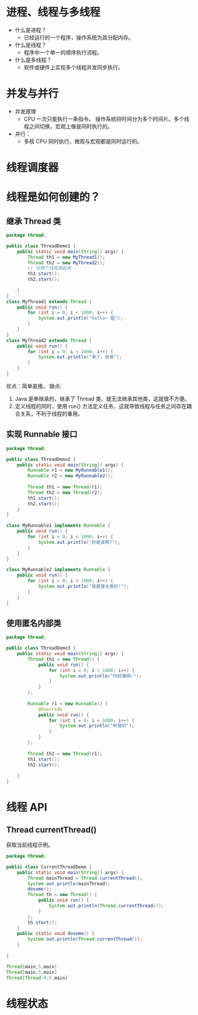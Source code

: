 # 进程、线程与多线程
- 什么是进程？
    + 已经运行的一个程序，操作系统为其分配内存。
- 什么是线程？
    + 程序中一个单一的顺序执行流程。
- 什么是多线程？
    + 软件或硬件上实现多个线程并发同步执行。

# 并发与并行

- 并发原理
    + CPU 一次只能执行一条指令。 操作系统将时间分为多个时间片。多个线程之间切换，宏观上像是同时执行的。
- 并行：
    + 多核 CPU 同时执行，微观与宏观都是同时运行的。

# 线程调度器

#  线程是如何创建的？

## 继承 Thread 类

```java
package thread;

public class ThreadDemo1 {
    public static void main(String[] args) {
        Thread th1 = new MyThread1();
        Thread th2 = new MyThread2();
        // 将两个线程跑起来
        th1.start();
        th2.start();
        
    }
}
class MyThread1 extends Thread {
    public void run() {
        for (int i = 0; i < 1000; i++) {            
            System.out.println("hello~ 姐");
        }
    }
}
class MyThread2 extends Thread {
    public void run() {
        for (int i = 0; i < 1000; i++) {
            System.out.println("来了，老弟");
        }
    }
}
```
优点：简单直接。
缺点:
1. Java 是单继承的，继承了 Thread 类，就无法继承其他类，这就很不方便。
2. 定义线程的同时，使用 run() 方法定义任务，这就导致线程与任务之间存在耦合关系，不利于线程的重用。


## 实现 Runnable 接口
```java
package thread;

public class ThreadDemo2 {
    public static void main(String[] args) {
        Runnable r1 = new MyRunnable1();
        Runnable r2 = new MyRunnable2();
        
        Thread th1 = new Thread(r1);
        Thread th2 = new Thread(r2);
        th1.start();
        th2.start();
    }
}

class MyRunnable1 implements Runnable {
    public void run() {
        for (int i = 0; i < 1000; i++) {
            System.out.println("你是谁啊?");
        }
    }
}

class MyRunnable2 implements Runnable {
    public void run() {
        for (int i = 0; i < 1000; i++) {
            System.out.println("我是查水表的!");
        }
    }
}
```

## 使用匿名内部类
```java
package thread;

public class ThreadDemo3 {
    public static void main(String[] args) {
        Thread th1 = new Thread() {
            public void run() {
                for (int i = 0; i < 1000; i++) {
                    System.out.println("你好骚啊~");
                }
            }
        };
        
        Runnable r1 = new Runnable() {
            @Override
            public void run() {
                for (int i = 0; i < 1000; i++) {
                    System.out.println("听我的");
                }
            }
        };
        
        Thread th2 = new Thread(r1);
        th1.start();
        th2.start();
        
    }
}
```

           
# 线程 API
                                                                                                        

## Thread currentThread()
获取当前线程示例。
```java
package thread;

public class CurrentThreadDemo {
    public static void main(String[] args) {
        Thread mainThread = Thread.currentThread();
        System.out.println(mainThread);
        dosome();
        Thread th = new Thread() {
            public void run() {
                System.out.println(Thread.currentThread());
            }
        };
        th.start();
    }
    public static void dosome() {
        System.out.println(Thread.currentThread());
    }
    
}
```

```java
Thread[main,5,main]
Thread[main,5,main]
Thread[Thread-0,5,main]

```




# 线程状态
















